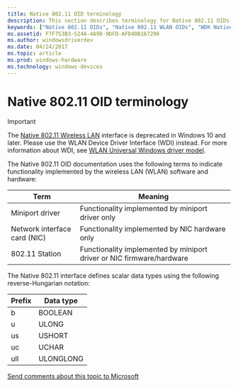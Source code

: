 ```yaml
---
title: Native 802.11 OID terminology
description: This section describes terminology for Native 802.11 OIDs.
keywords: ["Native 802.11 OIDs", "Native 802.11 WLAN OIDs", "WDK Native 802.11 IDs", "Native 802.11 object identifiers", "Native 802.11 OID terminology", "Native 802.11 terminology"]
ms.assetid: F7F753B3-524A-4A90-9DFD-AFD40B167296
ms.author: windowsdriverdev
ms.date: 04/24/2017
ms.topic: article
ms.prod: windows-hardware
ms.technology: windows-devices
---
```


# Native 802.11 OID terminology

>[!IMPORTANT]
> The [Native 802.11 Wireless LAN](native-802-11-wireless-lan4.md) interface is deprecated in Windows 10 and later. Please use the WLAN Device Driver Interface (WDI) instead. For more information about WDI, see [WLAN Universal Windows driver model](wifi-universal-driver-model.md).

The Native 802.11 OID documentation uses the following terms to indicate functionality implemented by the wireless LAN (WLAN) software and hardware:

| Term | Meaning | 
| --- | --- |
| Miniport driver | Functionality implemented by miniport driver only |
| Network interface card (NIC) | Functionality implemented by NIC hardware only |
| 802.11 Station | Functionality implemented by miniport driver or NIC firmware/hardware |

The Native 802.11 interface defines scalar data types using the following reverse-Hungarian notation:

| Prefix | Data type | 
| --- | --- |
| b | BOOLEAN |
| u | ULONG |
| us | USHORT |
| uc | UCHAR |
| ull | ULONGLONG |

[Send comments about this topic to Microsoft](mailto:wsddocfb@microsoft.com?subject=Documentation%20feedback%20%5Bp_mb\p_mb%5D:%20Planning%20your%20APN%20database%20submission%20%20RELEASE:%20%281/18/2017%29&body=%0A%0APRIVACY%20STATEMENT%0A%0AWe%20use%20your%20feedback%20to%20improve%20the%20documentation.%20We%20don't%20use%20your%20email%20address%20for%20any%20other%20purpose,%20and%20we'll%20remove%20your%20email%20address%20from%20our%20system%20after%20the%20issue%20that%20you're%20reporting%20is%20fixed.%20While%20we're%20working%20to%20fix%20this%20issue,%20we%20might%20send%20you%20an%20email%20message%20to%20ask%20for%20more%20info.%20Later,%20we%20might%20also%20send%20you%20an%20email%20message%20to%20let%20you%20know%20that%20we've%20addressed%20your%20feedback.%0A%0AFor%20more%20info%20about%20Microsoft's%20privacy%20policy,%20see%20http://privacy.microsoft.com/default.aspx. "Send comments about this topic to Microsoft")